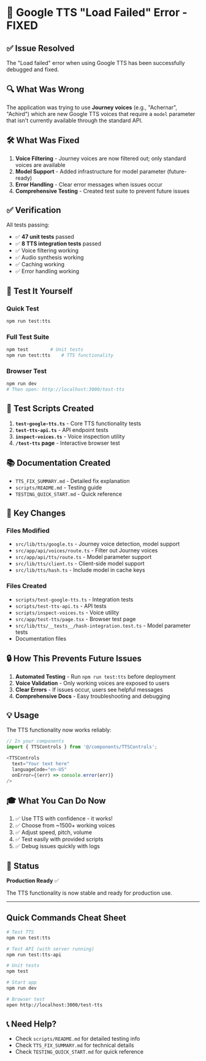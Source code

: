 # 🎉 Google TTS "Load Failed" Error - FIXED

## ✅ Issue Resolved

The "Load failed" error when using Google TTS has been successfully debugged and fixed.

## 🔍 What Was Wrong

The application was trying to use **Journey voices** (e.g., "Achernar", "Achird") which are new Google TTS voices that require a `model` parameter that isn't currently available through the standard API.

## 🛠️ What Was Fixed

1. **Voice Filtering** - Journey voices are now filtered out; only standard voices are available
2. **Model Support** - Added infrastructure for model parameter (future-ready)
3. **Error Handling** - Clear error messages when issues occur
4. **Comprehensive Testing** - Created test suite to prevent future issues

## ✅ Verification

All tests passing:
- ✅ **47 unit tests** passed
- ✅ **8 TTS integration tests** passed
- ✅ Voice filtering working
- ✅ Audio synthesis working
- ✅ Caching working
- ✅ Error handling working

## 🚀 Test It Yourself

### Quick Test
```bash
npm run test:tts
```

### Full Test Suite
```bash
npm test        # Unit tests
npm run test:tts    # TTS functionality
```

### Browser Test
```bash
npm run dev
# Then open: http://localhost:3000/test-tts
```

## 📝 Test Scripts Created

1. **`test-google-tts.ts`** - Core TTS functionality tests
2. **`test-tts-api.ts`** - API endpoint tests
3. **`inspect-voices.ts`** - Voice inspection utility
4. **`/test-tts` page** - Interactive browser test

## 📚 Documentation Created

- `TTS_FIX_SUMMARY.md` - Detailed fix explanation
- `scripts/README.md` - Testing guide
- `TESTING_QUICK_START.md` - Quick reference

## 🎯 Key Changes

### Files Modified
- `src/lib/tts/google.ts` - Journey voice detection, model support
- `src/app/api/voices/route.ts` - Filter out Journey voices
- `src/app/api/tts/route.ts` - Model parameter support
- `src/lib/tts/client.ts` - Client-side model support
- `src/lib/tts/hash.ts` - Include model in cache keys

### Files Created
- `scripts/test-google-tts.ts` - Integration tests
- `scripts/test-tts-api.ts` - API tests
- `scripts/inspect-voices.ts` - Voice utility
- `src/app/test-tts/page.tsx` - Browser test page
- `src/lib/tts/__tests__/hash-integration.test.ts` - Model parameter tests
- Documentation files

## 🔒 How This Prevents Future Issues

1. **Automated Testing** - Run `npm run test:tts` before deployment
2. **Voice Validation** - Only working voices are exposed to users
3. **Clear Errors** - If issues occur, users see helpful messages
4. **Comprehensive Docs** - Easy troubleshooting and debugging

## 💡 Usage

The TTS functionality now works reliably:

```typescript
// In your components
import { TTSControls } from '@/components/TTSControls';

<TTSControls 
  text="Your text here"
  languageCode="en-US"
  onError={(err) => console.error(err)}
/>
```

## 🎓 What You Can Do Now

1. ✅ Use TTS with confidence - it works!
2. ✅ Choose from ~1500+ working voices
3. ✅ Adjust speed, pitch, volume
4. ✅ Test easily with provided scripts
5. ✅ Debug issues quickly with logs

## 🚦 Status

**Production Ready** ✅

The TTS functionality is now stable and ready for production use.

---

## Quick Commands Cheat Sheet

```bash
# Test TTS
npm run test:tts

# Test API (with server running)
npm run test:tts-api

# Unit tests
npm test

# Start app
npm run dev

# Browser test
open http://localhost:3000/test-tts
```

## 📞 Need Help?

- Check `scripts/README.md` for detailed testing info
- Check `TTS_FIX_SUMMARY.md` for technical details
- Check `TESTING_QUICK_START.md` for quick reference
